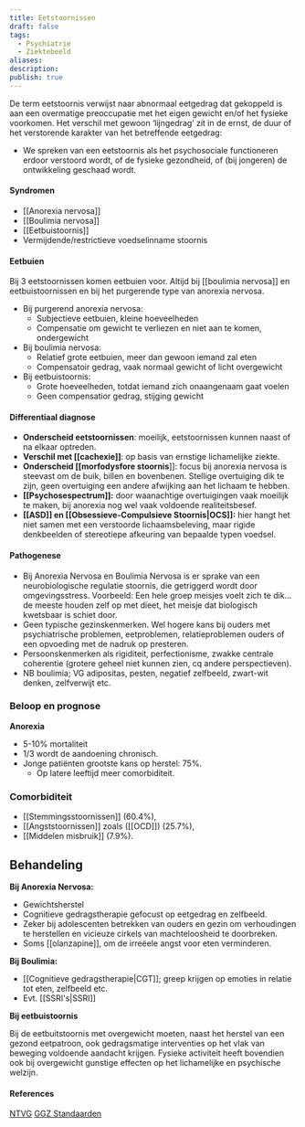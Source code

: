 ```yaml
---
title: Eetstoornissen
draft: false
tags:
  - Psychiatrie
  - Ziektebeeld
aliases: 
description: 
publish: true
---
```



De term eetstoornis verwijst naar abnormaal eetgedrag dat gekoppeld is aan een overmatige preoccupatie met het eigen gewicht en/of het fysieke voorkomen. Het verschil met gewoon ‘lijngedrag’ zit in de ernst, de duur of het verstorende karakter van het betreffende eetgedrag: 

- We spreken van een eetstoornis als het psychosociale functioneren erdoor verstoord wordt, of de fysieke gezondheid, of (bij jongeren) de ontwikkeling geschaad wordt.

#### Syndromen
- [[Anorexia nervosa]]
- [[Boulimia nervosa]]
- [[Eetbuistoornis]]
- Vermijdende/restrictieve voedselinname stoornis

#### Eetbuien
Bij 3 eetstoornissen komen eetbuien voor. Altijd bij [[boulimia nervosa]] en eetbuistoornissen en bij het purgerende type van anorexia nervosa. 
- Bij purgerend anorexia nervosa: 
	- Subjectieve eetbuien, kleine hoeveelheden
	- Compensatie om gewicht te verliezen en niet aan te komen, ondergewicht
- Bij boulimia nervosa:
	- Relatief grote eetbuien, meer dan gewoon iemand zal eten
	- Compensatoir gedrag, vaak normaal gewicht of licht overgewicht
- Bij eetbuistoornis:
	- Grote hoeveelheden, totdat iemand zich onaangenaam gaat voelen
	- Geen compensatior gedrag, stijging gewicht


#### Differentiaal diagnose
- **Onderscheid eetstoornissen**: moeilijk, eetstoornissen kunnen naast of na elkaar optreden.
- **Verschil met [[cachexie]]**: op basis van ernstige lichamelijke ziekte.
- **Onderscheid [[morfodysfore stoornis**]]: focus bij anorexia nervosa is steevast om de buik, billen en bovenbenen. Stellige overtuiging dik te zijn, geen overtuiging een andere afwijking aan het lichaam te hebben.
- **[[Psychosespectrum]]:** door waanachtige overtuigingen vaak moeilijk te maken, bij anorexia nog wel vaak voldoende realiteitsbesef.
- **[[ASD]] en [[Obsessieve-Compulsieve Stoornis|OCS]]:** hier hangt het niet samen met een verstoorde lichaamsbeleving, maar rigide denkbeelden of stereotiepe afkeuring van bepaalde typen voedsel.
#### Pathogenese
- Bij Anorexia Nervosa en Boulimia Nervosa is er sprake van een neurobiologische regulatie stoornis, die getriggerd wordt door omgevingsstress.
    Voorbeeld: Een hele groep meisjes voelt zich te dik… de meeste houden zelf op met dieet, het meisje dat biologisch kwetsbaar is schiet door.
- Geen typische gezinskenmerken. Wel hogere kans bij ouders met psychiatrische problemen, eetproblemen, relatieproblemen ouders of een opvoeding met de nadruk op presteren.
- Persoonskenmerken als rigiditeit, perfectionisme, zwakke centrale coherentie (grotere geheel niet kunnen zien, cq andere perspectieven).
- NB boulimia; VG adipositas, pesten, negatief zelfbeeld, zwart-wit denken, zelfverwijt etc.
### Beloop en prognose

**Anorexia**

- 5-10% mortaliteit
- 1/3 wordt de aandoening chronisch.
- Jonge patiënten grootste kans op herstel: 75%.
    - Op latere leeftijd meer comorbiditeit.

### Comorbiditeit

- [[Stemmingsstoornissen]] (60.4%),
- [[Angststoornissen]] zoals ([[OCD]]) (25.7%),
- [[Middelen misbruik]] (7.9%).

## Behandeling

**Bij Anorexia Nervosa:**

- Gewichtsherstel
- Cognitieve gedragstherapie gefocust op eetgedrag en zelfbeeld.
- Zeker bij adolescenten betrekken van ouders en gezin om verhoudingen te herstellen en vicieuze cirkels van machteloosheid te doorbreken.
- Soms [[olanzapine]], om de irreëele angst voor eten verminderen.

**Bij Boulimia:**

- [[Cognitieve gedragstherapie|CGT]]; greep krijgen op emoties in relatie tot eten, zelfbeeld etc.
- Evt. [[SSRI's|SSRI]]

**Bij eetbuistoornis**

Bij de eetbuitstoornis met overgewicht moeten, naast het herstel van een gezond eetpatroon, ook gedragsmatige interventies op het vlak van beweging voldoende aandacht krijgen. Fysieke activiteit heeft bovendien ook bij overgewicht gunstige effecten op het lichamelijke en psychische welzijn.


#### References
[NTVG](https://www.ntvg.nl/artikelen/anorexia-nervosa-en-boulimia-nervosa-iii-somatische-gevolgen-van-purgeren#:~:text=Pati%C3%ABnten%20met%20anorexia%20nervosa%20of,de%20opname%20van%20voeding%20nauwelijks)
[GGZ Standaarden](https://www.ggzstandaarden.nl/zorgstandaarden/eetstoornissen/over-eetstoornissen)